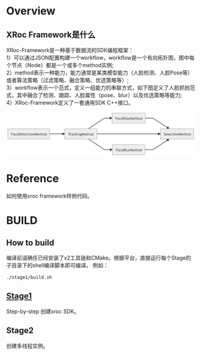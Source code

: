 # Overview  

## XRoc Framework是什么
XRoc-Framework是一种基于数据流的SDK编程框架：  
1）可以通过JSON配置构建一个workflow，workflow是一个有向拓扑图，图中每个节点（Node）都是一个或多个method实例;    
2）method表示一种能力，能力通常是某类模型能力（人脸检测、人脸Pose等）或者算法策略（过滤策略、融合策略、优选策略等）;  
3）workflow表示一个范式，定义一组能力的串联方式，如下图定义了人脸抓拍范式，其中融合了检测、跟踪、人脸属性（pose、blur）以及优选策略等能力;  
4）XRoc-Framework定义了一套通用SDK C++接口。

![tutorials_readme](stage1/doc/images/tutorials_readme.png)

# Reference 

如何使用xroc framework样例代码。

# BUILD

## How to build

编译前请确任已经安装了x2工具链和CMake。根据平台，直接运行每个Stage的子目录下的shell编译脚本即可编译。
例如：

```bash
./stage1/build.sh
```


## [Stage1](./stage1)
Step-by-step 创建xroc SDK。

## Stage2
创建多线程实例。





